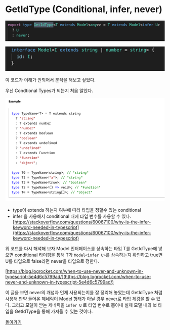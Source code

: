 # GetIdType (Conditional, infer, never)

![GetIdType.png](./GetIdType.png)

![model.png](./model.png)

이 코드가 이해가 안되어서 분석을 해보고 싶었다.

우선 Condtional Types가 되는지 처음 알았다.

![conditional.png](./conditional.png)

- type이 extends 하는지 여부에 따라 타입을 정할수 있는 conditional
- infer 을 사용해서 conditional 내에 타입 변수를 사용할 수 있다.  
  [https://stackoverflow.com/questions/60067100/why-is-the-infer-keyword-needed-in-typescript](https://stackoverflow.com/questions/60067100/why-is-the-infer-keyword-needed-in-typescript)

위 코드를 다시 해석해 보자
Model 인터페이스를 상속하는 타입 T를 GetIdType에 넣으면
conditional 타이핑을 통해 T가 `Model<infer U>`를 상속하는지 확인하고
true면 U를 타입으로
false라면 never을 타입으로 정한다.

[https://blog.logrocket.com/when-to-use-never-and-unknown-in-typescript-5e4d6c5799ad/](https://blog.logrocket.com/when-to-use-never-and-unknown-in-typescript-5e4d6c5799ad/)

이 글을 보면 never의 개념과 언제 사용되는지를 잘 정리해 놓았는데
GetIdType 처럼 사용해 만약 들어온 제네릭이 Model 형태가 아닐 경우 never로 타입 체킹을 할 수 있다.
그리고 모델이 받는 제네릭을 `infer U` 로 타입 변수로 뽑아내
실제 모델 내의 Id 타입을 GetIdType을 통해 가져올 수 있는 것이다.

[돌아가기](/README.md)
